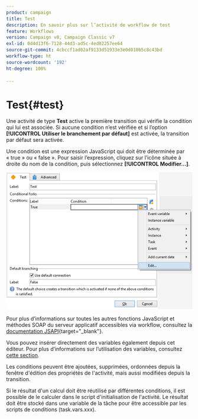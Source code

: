 ```yaml
---
product: campaign
title: Test
description: En savoir plus sur l’activité de workflow de test
feature: Workflows
version: Campaign v8, Campaign Classic v7
exl-id: 0d4d13f6-7128-44d3-ad5c-4ed02257ee64
source-git-commit: 4cbccf1ad02af9133d51933e3e0d010b5c8c43bd
workflow-type: ht
source-wordcount: '192'
ht-degree: 100%

---
```


# Test{#test}



Une activité de type **Test** active la première transition qui vérifie la condition qui lui est associée. Si aucune condition n’est vérifiée et si l’option **[!UICONTROL Utiliser le branchement par défaut]** est activée, la transition par défaut sera activée.

Une condition est une expression JavaScript qui doit être déterminée par « true » ou « false ». Pour saisir l’expression, cliquez sur l’icône située à droite du nom de la condition, puis sélectionnez **[!UICONTROL Modifier...]**.

![](assets/edit_test.png)

Pour plus d’informations sur toutes les autres fonctions JavaScript et méthodes SOAP du serveur applicatif accessibles via workflow, consultez la [documentation JSAPI](https://experienceleague.adobe.com/developer/campaign-api/api/index.html?lang=fr){target="_blank"}.

Vous pouvez insérer directement des variables également depuis cet éditeur. Pour plus d’informations sur l’utilisation des variables, consultez [cette section](javascript-scripts-and-templates.md#variables).

Les conditions peuvent être ajoutées, supprimées, ordonnées depuis la fenêtre d&#39;édition des propriétés de l&#39;activité, mais aussi modifiées depuis la transition.

Si le résultat d&#39;un calcul doit être réutilisé par différentes conditions, il est possible de le calculer dans le script d&#39;initialisation de l&#39;activité. Le résultat doit être stocké dans une variable de la tâche pour être accessible par les scripts de conditions (task.vars.xxx).
